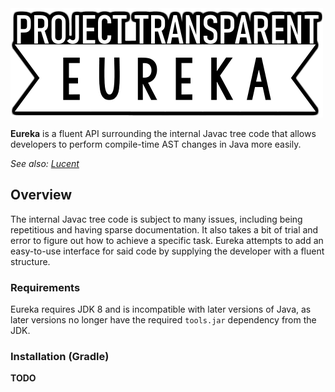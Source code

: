 <img src="https://github.com/project-transparent/eureka/blob/main/eureka.png" alt="Eureka" width="500" height="175"/>

**Eureka** is a fluent API surrounding the internal Javac tree code that allows developers to perform compile-time AST changes in Java more easily.

*See also: [Lucent](https://github.com/project-transparent/lucent)*

## Overview
The internal Javac tree code is subject to many issues, including being repetitious and having sparse documentation. It also takes a bit of trial and error to figure out how to achieve a specific task.
Eureka attempts to add an easy-to-use interface for said code by supplying the developer with a fluent structure.

### Requirements
Eureka requires JDK 8 and is incompatible with later versions of Java, as later versions no longer have the required `tools.jar` dependency from the JDK.

### Installation (Gradle)
**TODO**
